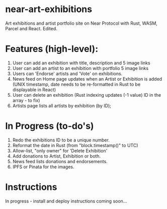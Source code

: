 # near-art-exhibitions
Art exhibitions and artist portfolio site on Near Protocol with Rust, WASM, Parcel and React. Edited.

# Features (high-level):
1) User can add an exhibition with title, description and 5 image links
2) User can add an artist to an exhibition with portfolio 5 image links
3) Users can 'Endorse' artists and 'Vote' on exhibitions.
4) News feed on Home page updates when an Artist or Exhibition is added (UNIX timestamp, date needs to be re-formatted in Rust to be displayable in React)
5) User can delete an exhibition (Rust indexing updates (-1 value) ID in the array - to fix)
6) Artists page lists all artists by exhibition (by ID);


# In Progress (to-do's)
1) Redo the exhibitions ID to be a unique number.
2) Reformat the date in Rust (from "block.timestamp()" to UTC)
3) Allow-list, "only owner" for 'Delete Exhibition'
4) Add donations to Artist, Exhibition or both.
5) News feed lists donations and endorsements.
6) IPFS or Pinata for the images.

# Instructions
In progress - install and deploy instructions coming soon...